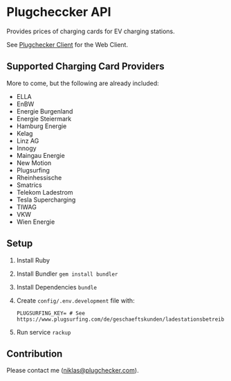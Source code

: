# Plugcheccker API

Provides prices of charging cards for EV charging stations.

See [Plugchecker Client](https://github.com/hoenic07/plugchecker-client) for the Web Client.

## Supported Charging Card Providers

More to come, but the following are already included:

- ELLA
- EnBW
- Energie Burgenland
- Energie Steiermark
- Hamburg Energie
- Kelag
- Linz AG
- Innogy
- Maingau Energie
- New Motion
- Plugsurfing
- Rheinhessische
- Smatrics
- Telekom Ladestrom
- Tesla Supercharging
- TIWAG
- VKW
- Wien Energie

## Setup

1. Install Ruby
2. Install Bundler `gem install bundler`
3. Install Dependencies `bundle`
4. Create `config/.env.development` file with:
  
    ```
    PLUGSURFING_KEY= # See https://www.plugsurfing.com/de/geschaeftskunden/ladestationsbetreiber.html
    ```
5. Run service `rackup`


## Contribution

Please contact me (niklas@plugchecker.com).

